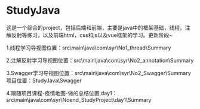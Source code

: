 # StudyJava
这是一个综合的project，包括后端和前端，主要是java中的框架基础，线程，注解反射等练习，以及前端html，css和js以及vue框架的学习。更新阶段~

1.线程学习导视图位置：src\main\java\com\syr\No1_thread\Summary

2.注解反射学习导视图位置：src\main\java\com\syr\No2_annotation\Summary

3.Swagger学习导视图位置：src\main\java\com\syr\No2_Swagger\Summary
  项目位置：StudyJava\Swagger
  
4.跟随项目课程-疫情地图-做的总结位置,day1：src\main\java\com\syr\Noend_StudyProject\day1\Summary

